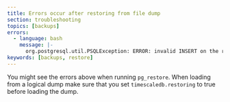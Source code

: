 ```yaml
---
title: Errors occur after restoring from file dump 
section: troubleshooting
topics: [backups]
errors:
  - language: bash
    message: |-
      org.postgresql.util.PSQLException: ERROR: invalid INSERT on the root table of hypertable "_hyper_1_10_chunk.
keywords: [backups, restore]
---
```


<!---
* Use this format for writing troubleshooting sections:
 - Cause: What causes the problem?
 - Consequence: What does the user see when they hit this problem?
 - Fix/Workaround: What can the user do to fix or work around the problem? Provide a "Resolving" Procedure if required.
 - Result: When the user applies the fix, what is the result when the same action is applied?
* Copy this comment at the top of every troubleshooting page
-->
 You might see the errors above when running `pg_restore`. When loading from a
 logical dump make sure that you set `timescaledb.restoring` to true before loading
 the dump.
